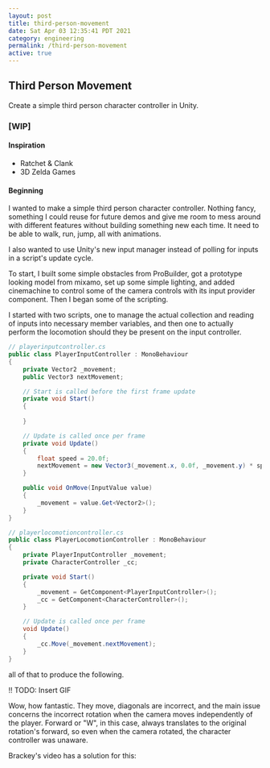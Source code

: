 ```yaml
---
layout: post
title: third-person-movement
date: Sat Apr 03 12:35:41 PDT 2021
category: engineering
permalink: /third-person-movement
active: true
---
```


## Third Person Movement

Create a simple third person character controller in Unity.

### [WIP]

#### Inspiration

- Ratchet & Clank
- 3D Zelda Games

#### Beginning

I wanted to make a simple third person character controller. Nothing fancy, something I could reuse for future demos and give me room to mess around with
different features without building something new each time. It need to be able to walk, run, jump, all with animations.

I also wanted to use Unity's new input manager instead of polling for inputs in a script's update cycle.


To start, I built some simple obstacles from ProBuilder, got a prototype looking model from mixamo, set up some simple lighting, and added cinemachine to control some of the camera controls with its input provider component. Then I began some of the scripting.

I started with two scripts, one to manage the actual collection and reading of inputs into necessary member variables, and then one to actually perform the locomotion should they be present on the input controller.

```c#
// playerinputcontroller.cs
public class PlayerInputController : MonoBehaviour
{
    private Vector2 _movement;
    public Vector3 nextMovement;

    // Start is called before the first frame update
    private void Start()
    {
        
    }

    // Update is called once per frame
    private void Update()
    {
        float speed = 20.0f;
        nextMovement = new Vector3(_movement.x, 0.0f, _movement.y) * speed * Time.deltaTime;
    }

    public void OnMove(InputValue value)
    {
        _movement = value.Get<Vector2>();
    }
}

// playerlocomotioncontroller.cs
public class PlayerLocomotionController : MonoBehaviour
{
    private PlayerInputController _movement;
    private CharacterController _cc;

    private void Start()
    {
        _movement = GetComponent<PlayerInputController>();
        _cc = GetComponent<CharacterController>();
    }

    // Update is called once per frame
    void Update()
    {
        _cc.Move(_movement.nextMovement);
    }
}
```

all of that to produce the following.

!! TODO: Insert GIF

Wow, how fantastic. They move, diagonals are incorrect, and the main issue concerns the incorrect rotation when the camera moves independently of the player. Forward or "W", in this case, always
translates to the original rotation's forward, so even when the camera rotated, the character controller was unaware.

Brackey's video has a solution for this:

```c#


```

